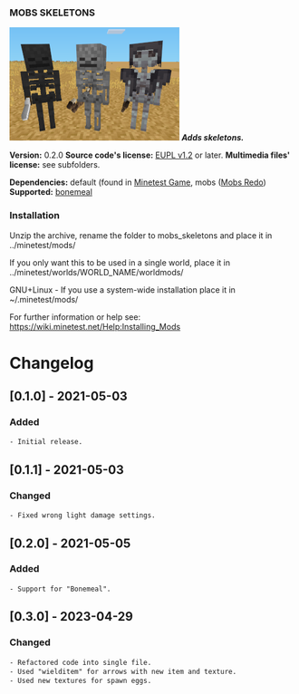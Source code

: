 ### MOBS SKELETONS
![Mob Skeletons' screenshot](screenshot.png)
**_Adds skeletons._**

**Version:** 0.2.0
**Source code's license:** [EUPL v1.2][1] or later.
**Multimedia files' license:** see subfolders.

**Dependencies:** default (found in [Minetest Game][2], mobs ([Mobs Redo][3])
**Supported:** [bonemeal][4]


### Installation

Unzip the archive, rename the folder to mobs_skeletons and place it in
../minetest/mods/

If you only want this to be used in a single world, place it in
../minetest/worlds/WORLD_NAME/worldmods/

GNU+Linux - If you use a system-wide installation place it in
~/.minetest/mods/

For further information or help see:
https://wiki.minetest.net/Help:Installing_Mods


[1]: https://eur-lex.europa.eu/legal-content/EN/TXT/?uri=CELEX:32017D0863
[2]: https://github.com/minetest/minetest_game
[3]: https://forum.minetest.net/viewtopic.php?t=9917
[4]: https://forum.minetest.net/viewtopic.php?t=16446


# Changelog

## [0.1.0] - 2021-05-03
### Added

	- Initial release.

## [0.1.1] - 2021-05-03
### Changed

	- Fixed wrong light damage settings.

## [0.2.0] - 2021-05-05
### Added

	- Support for "Bonemeal".

## [0.3.0] - 2023-04-29
### Changed

	- Refactored code into single file.
	- Used "wielditem" for arrows with new item and texture.
	- Used new textures for spawn eggs.
